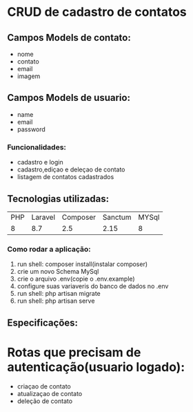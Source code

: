 <h1>CRUD de cadastro de contatos</h1>


## Campos Models de contato:
- nome
- contato
- email
- imagem

## Campos Models de usuario:
- name
- email
- password

### Funcionalidades:
- cadastro e login
- cadastro,ediçao e deleçao de contato
- listagem de contatos cadastrados

## Tecnologias utilizadas:
<table>
<tr>
 <td>PHP</td>
 <td>Laravel</td>
 <td>Composer</td>
  <td>Sanctum</td>
  <td>MYSql</td>
</tr>
<tr>
<td>8</td>
<td>8.7</td>
<td>2.5</td>
<td>2.15</td>
<td>8</td>
 </tr>
</table>

### Como rodar a aplicação:
1. run shell: composer install(instalar composer)
2. crie um novo Schema MySql
3. crie o arquivo .env(copie o .env.example)
4. configure suas variaveris do banco de dados no .env
5. run shell: php artisan migrate
6. run shell: php artisan serve

## Especificações:
# Rotas que precisam de autenticação(usuario logado):
- criaçao de contato
- atualizaçao de contato
- deleção de contato
